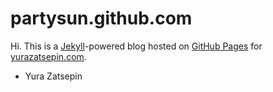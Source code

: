 # partysun.github.com

Hi. This is a [Jekyll](http://github.com/mojombo/jekyll)-powered blog hosted on [GitHub Pages](http://pages.github.com/) for [yurazatsepin.com](http://yura.zatsepin.com). 

- Yura Zatsepin
